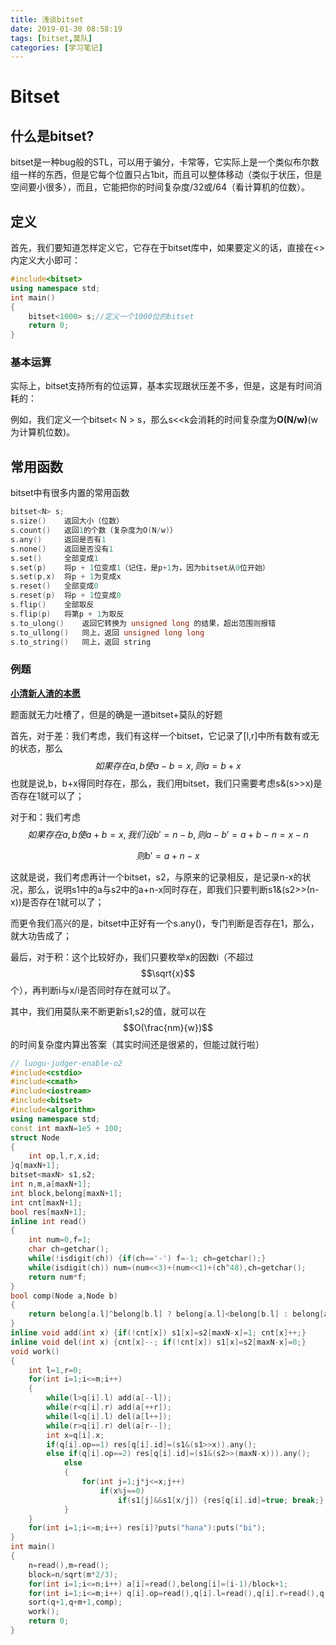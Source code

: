 ```yaml
---
title: 浅谈bitset
date: 2019-01-30 08:58:19
tags: [bitset,莫队]
categories: [学习笔记]
---
```


# Bitset

## 什么是bitset?

bitset是一种bug般的STL，可以用于骗分，卡常等，它实际上是一个类似布尔数组一样的东西，但是它每个位置只占1bit，而且可以整体移动（类似于状压，但是空间要小很多），而且，它能把你的时间复杂度/32或/64（看计算机的位数）。

<!--more-->

## 定义

首先，我们要知道怎样定义它，它存在于bitset库中，如果要定义的话，直接在<>内定义大小即可：

```c++
#include<bitset>
using namespace std;
int main()
{
    bitset<1000> s;//定义一个1000位的bitset
    return 0;
}
```

### 基本运算

实际上，bitset支持所有的位运算，基本实现跟状压差不多，但是，这是有时间消耗的：

例如，我们定义一个bitset< N > s，那么s<<k会消耗的时间复杂度为**O(N/w)**(w为计算机位数)。

## 常用函数

bitset中有很多内置的常用函数

```c++
bitset<N> s;
s.size()	返回大小（位数）
s.count()	返回1的个数（复杂度为O(N/w)）
s.any()		返回是否有1
s.none()	返回是否没有1
s.set()		全部变成1
s.set(p)	将p + 1位变成1（记住，是p+1为，因为bitset从0位开始）
s.set(p,x)	将p + 1为变成x
s.reset()	全部变成0
s.reset(p)	将p + 1位变成0
s.flip()	全部取反
s.flip(p)	将第p + 1为取反
s.to_ulong()	返回它转换为 unsigned long 的结果，超出范围则报错
s.to_ullong()	同上，返回 unsigned long long
s.to_string()	同上，返回 string
```

### 例题

[**小清新人渣的本愿**](https://www.luogu.org/problemnew/show/P3674)

题面就无力吐槽了，但是的确是一道bitset+莫队的好题

首先，对于差：我们考虑，我们有这样一个bitset，它记录了[l,r]中所有数有或无的状态，那么
$$
如果存在a,b使a-b=x,则a=b+x
$$
也就是说,b，b+x得同时存在，那么，我们用bitset，我们只需要考虑s&(s>>x)是否存在1就可以了；

对于和：我们考虑
$$
如果存在a,b使a+b=x,我们设b'=n-b,则a-b'=a+b-n=x-n
$$

$$
则b'=a+n-x
$$

这就是说，我们考虑再计一个bitset，s2，与原来的记录相反，是记录n-x的状况，那么，说明s1中的a与s2中的a+n-x同时存在，即我们只要判断s1&(s2>>(n-x))是否存在1就可以了；

而更令我们高兴的是，bitset中正好有一个s.any()，专门判断是否存在1，那么，就大功告成了；

最后，对于积：这个比较好办，我们只要枚举x的因数i（不超过$$\sqrt{x}$$个），再判断i与x/i是否同时存在就可以了。

其中，我们用莫队来不断更新s1,s2的值，就可以在$$O(\frac{nm}{w})$$的时间复杂度内算出答案（其实时间还是很紧的，但能过就行啦）

```c++
// luogu-judger-enable-o2
#include<cstdio>
#include<cmath>
#include<iostream>
#include<bitset>
#include<algorithm>
using namespace std;
const int maxN=1e5 + 100;
struct Node
{
    int op,l,r,x,id;
}q[maxN+1];
bitset<maxN> s1,s2;
int n,m,a[maxN+1];
int block,belong[maxN+1];
int cnt[maxN+1];
bool res[maxN+1];
inline int read()
{
    int num=0,f=1;
    char ch=getchar();
    while(!isdigit(ch)) {if(ch=='-') f=-1; ch=getchar();}
    while(isdigit(ch)) num=(num<<3)+(num<<1)+(ch^48),ch=getchar();
    return num*f;
}
bool comp(Node a,Node b)
{
    return belong[a.l]^belong[b.l] ? belong[a.l]<belong[b.l] : belong[a.l]&1 ? a.r<b.r : a.r>b.r;
}
inline void add(int x) {if(!cnt[x]) s1[x]=s2[maxN-x]=1; cnt[x]++;}
inline void del(int x) {cnt[x]--; if(!cnt[x]) s1[x]=s2[maxN-x]=0;}
void work()
{
    int l=1,r=0;
    for(int i=1;i<=m;i++)
    {
        while(l>q[i].l) add(a[--l]);
        while(r<q[i].r) add(a[++r]);
        while(l<q[i].l) del(a[l++]);
        while(r>q[i].r) del(a[r--]);
        int x=q[i].x;
        if(q[i].op==1) res[q[i].id]=(s1&(s1>>x)).any();
        else if(q[i].op==2) res[q[i].id]=(s1&(s2>>(maxN-x))).any();
            else
            {
                for(int j=1;j*j<=x;j++)
                    if(x%j==0)
                        if(s1[j]&&s1[x/j]) {res[q[i].id]=true; break;}
            }
    }
    for(int i=1;i<=m;i++) res[i]?puts("hana"):puts("bi");
}
int main()
{
    n=read(),m=read();
    block=n/sqrt(m*2/3);
    for(int i=1;i<=n;i++) a[i]=read(),belong[i]=(i-1)/block+1;
    for(int i=1;i<=m;i++) q[i].op=read(),q[i].l=read(),q[i].r=read(),q[i].x=read(),q[i].id=i;
    sort(q+1,q+m+1,comp);
    work();
    return 0;
}
```

